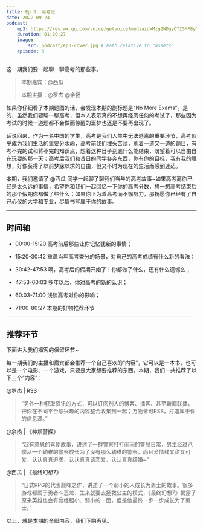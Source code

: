 ```yaml
---
title: Ep 3. 高考记
date: 2022-09-24
podcast:
    mp3: https://res.wx.qq.com/voice/getvoice?mediaid=Mzg2NDgyOTI5MF8yMjQ3NDgzNjkz
    duration: 01:20:27
    image:
        src: podcast/ep3-cover.jpg # Path relative to "assets"
    episode: 3
---
```


这一期我们要一起聊一聊高考的那些事。
<!--more-->

> 本期嘉宾：@西瓜
>
> 本期主播：@罗杰 @余扬

如果你仔细看了本期题图的话，会发现本期的副标题是“No More Exams”。是的，虽然我们要聊一聊高考，但本人表示真的不想再经历任何的考试了，那些因为考试的时候一道题都不会做而惊醒的噩梦也还是不要再出现了。

话说回来，作为一名中国的学生，高考是我们人生中无法逃离的重要环节，高考似乎成为我们生活的重要分水岭，高考前我们埋头苦读，刷着一道又一道的题目，有考不完的试和背不完的知识点，想着这种日子到底什么能结束，盼望着可以自由自在玩耍的那一天；高考后我们和昔日的同学各奔东西，你有你的目标，我有我的理想，好像获得了以前梦寐以求的自由，但又不时为现在的生活而感到迷茫。

本期，我们邀请了 @西瓜 同学一起聊了聊我们当年的高考故事~如果高考离你已经是太久远的事情，希望你和我们一起回忆一下你的高考分数，想一想高考结束后的那个假期你都做了些什么；如果你正为着高考而不懈努力，那祝愿你已经有了自己心仪的大学和专业，尽情书写属于你的故事。

---

## 时间轴

- 00:00-15:20
高考前后那些让你记忆犹新的事情；

- 15:20-30:42
重温当年高考查分的场景，对自己的高考成绩有什么新的看法；

- 30:42-47:53
啊，高考后的假期开始了！你都做了什么，还有什么遗憾么；

- 47:53-60:03
多年以后，你对高考的新的认识；

- 60:03-71:00
浅谈高考对你的影响；

- 71:00-80:27
本期的好物推荐环节

---

## 推荐环节

下面进入我们播客的保留环节~

每一期我们的主播和嘉宾都会推荐一个自己喜欢的“内容”，它可以是一本书，也可以是一个电影、一个游戏，只要是大家想要推荐的东西。本期，我们一共推荐了以下三个“内容”：

@罗杰 | RSS

> “另外一种获取资讯的方式，可以订阅别人的博客、播客、甚至新闻联播，把你在不同平台感兴趣的内容整合收集到一起；万物皆可RSS，打造属于你的信息源。”

@余扬 | 《神烦警探》

> “超有意思的喜剧故事，讲述了一群警察打打闹闹的警局日常，男主经过八季从一个幼稚的警察成长为了没有那么幼稚的警察，而且爱情线又甜又可爱，认认真真追求、认认真真谈恋爱、认认真真结婚~”

@西瓜 | 《最终幻想7》

> “日式RPG的代表巅峰之作，讲述了一个弱小的人成长为勇士的故事。很多游戏都属于勇者斗恶龙、生来就要去拯救公主的模式，《最终幻想7》揭露了原来英雄也会有曾经胆小、弱小的一面，但是他最终一步一步成长为了勇士。”

以上，就是本期的全部内容，我们下期再见。
